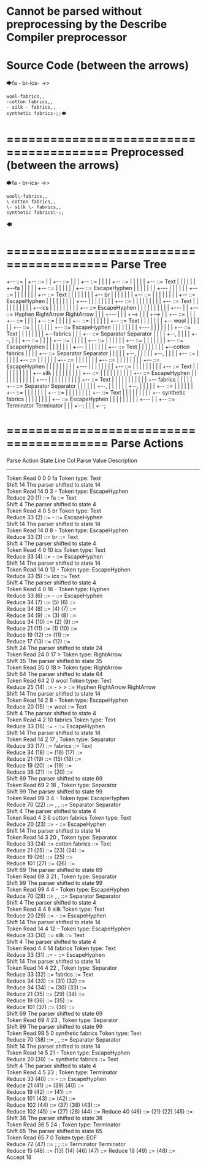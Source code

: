 Cannot be parsed without preprocessing by the Describe Compiler preprocessor
========================================
Source Code (between the arrows)
========================================

🡆fa - br-ics- ->>

    wool-fabrics,,
    -cotton fabrics,,
    - silk - fabrics,,
    synthetic fabrics-;;🡄

========================================
Preprocessed (between the arrows)
========================================

🡆fa \- br\-ics\- ->>

    wool\-fabrics,,
    \-cotton fabrics,,
    \- silk \- fabrics,,
    synthetic fabrics\-;;
🡄

========================================
Parse Tree
========================================

+--<scripture> ::= <expression>
|  +--<expression> ::= <item> <producer> <item-or-expression-list> <terminator>
|  |  +--<item> ::= <text>
|  |  |  +--<text> ::= <text-chunk-list>
|  |  |  |  +--<text-chunk-list> ::= <text-chunk> <text-chunk-list>
|  |  |  |  |  +--<text-chunk> ::= Text
|  |  |  |  |  |  +--fa 
|  |  |  |  |  +--<text-chunk-list> ::= <text-chunk> <text-chunk-list>
|  |  |  |  |  |  +--<text-chunk> ::= EscapeHyphen
|  |  |  |  |  |  |  +--\-
|  |  |  |  |  |  +--<text-chunk-list> ::= <text-chunk> <text-chunk-list>
|  |  |  |  |  |  |  +--<text-chunk> ::= Text
|  |  |  |  |  |  |  |  +-- br
|  |  |  |  |  |  |  +--<text-chunk-list> ::= <text-chunk> <text-chunk-list>
|  |  |  |  |  |  |  |  +--<text-chunk> ::= EscapeHyphen
|  |  |  |  |  |  |  |  |  +--\-
|  |  |  |  |  |  |  |  +--<text-chunk-list> ::= <text-chunk> <text-chunk>
|  |  |  |  |  |  |  |  |  +--<text-chunk> ::= Text
|  |  |  |  |  |  |  |  |  |  +--ics
|  |  |  |  |  |  |  |  |  +--<text-chunk> ::= EscapeHyphen
|  |  |  |  |  |  |  |  |  |  +--\-
|  |  +--<producer> ::= Hyphen RightArrow RightArrow
|  |  |  +---
|  |  |  +-->
|  |  |  +-->
|  |  +--<item-or-expression-list> ::= <item> <separator> <item-or-expression-list>
|  |  |  +--<item> ::= <text>
|  |  |  |  +--<text> ::= <text-chunk-list>
|  |  |  |  |  +--<text-chunk-list> ::= <text-chunk> <text-chunk-list>
|  |  |  |  |  |  +--<text-chunk> ::= Text
|  |  |  |  |  |  |  +--    wool
|  |  |  |  |  |  +--<text-chunk-list> ::= <text-chunk> <text-chunk>
|  |  |  |  |  |  |  +--<text-chunk> ::= EscapeHyphen
|  |  |  |  |  |  |  |  +--\-
|  |  |  |  |  |  |  +--<text-chunk> ::= Text
|  |  |  |  |  |  |  |  +--fabrics
|  |  |  +--<separator> ::= Separator Separator
|  |  |  |  +--,
|  |  |  |  +--,
|  |  |  +--<item-or-expression-list> ::= <item> <separator> <item-or-expression-list>
|  |  |  |  +--<item> ::= <text>
|  |  |  |  |  +--<text> ::= <text-chunk-list>
|  |  |  |  |  |  +--<text-chunk-list> ::= <text-chunk> <text-chunk>
|  |  |  |  |  |  |  +--<text-chunk> ::= EscapeHyphen
|  |  |  |  |  |  |  |  +--\-
|  |  |  |  |  |  |  +--<text-chunk> ::= Text
|  |  |  |  |  |  |  |  +--cotton fabrics
|  |  |  |  +--<separator> ::= Separator Separator
|  |  |  |  |  +--,
|  |  |  |  |  +--,
|  |  |  |  +--<item-or-expression-list> ::= <item> <separator> <item>
|  |  |  |  |  +--<item> ::= <text>
|  |  |  |  |  |  +--<text> ::= <text-chunk-list>
|  |  |  |  |  |  |  +--<text-chunk-list> ::= <text-chunk> <text-chunk-list>
|  |  |  |  |  |  |  |  +--<text-chunk> ::= EscapeHyphen
|  |  |  |  |  |  |  |  |  +--\-
|  |  |  |  |  |  |  |  +--<text-chunk-list> ::= <text-chunk> <text-chunk-list>
|  |  |  |  |  |  |  |  |  +--<text-chunk> ::= Text
|  |  |  |  |  |  |  |  |  |  +-- silk 
|  |  |  |  |  |  |  |  |  +--<text-chunk-list> ::= <text-chunk> <text-chunk>
|  |  |  |  |  |  |  |  |  |  +--<text-chunk> ::= EscapeHyphen
|  |  |  |  |  |  |  |  |  |  |  +--\-
|  |  |  |  |  |  |  |  |  |  +--<text-chunk> ::= Text
|  |  |  |  |  |  |  |  |  |  |  +-- fabrics
|  |  |  |  |  +--<separator> ::= Separator Separator
|  |  |  |  |  |  +--,
|  |  |  |  |  |  +--,
|  |  |  |  |  +--<item> ::= <text>
|  |  |  |  |  |  +--<text> ::= <text-chunk-list>
|  |  |  |  |  |  |  +--<text-chunk-list> ::= <text-chunk> <text-chunk>
|  |  |  |  |  |  |  |  +--<text-chunk> ::= Text
|  |  |  |  |  |  |  |  |  +--    synthetic fabrics
|  |  |  |  |  |  |  |  +--<text-chunk> ::= EscapeHyphen
|  |  |  |  |  |  |  |  |  +--\-
|  |  +--<terminator> ::= Terminator Terminator
|  |  |  +--;
|  |  |  +--;


========================================
Parse Actions
========================================

Parse Action      State    Line     Col   Parse Value                       Description                                                               
---------------   -----   -----   -----   -------------------------------   --------------------------------------------------------------------------
Token Read            0       0       0   fa                                Token type: Text                                                          
Shift                14                                                     The parser shifted to state 14                                            
Token Read           14       0       3   \-                                Token type: EscapeHyphen                                                  
Reduce               20                   (1) ::= fa                        <text-chunk> ::= Text                                                     
Shift                 4                                                     The parser shifted to state 4                                             
Token Read            4       0       5    br                               Token type: Text                                                          
Reduce               33                   (2) ::= \-                        <text-chunk> ::= EscapeHyphen                                             
Shift                14                                                     The parser shifted to state 14                                            
Token Read           14       0       8   \-                                Token type: EscapeHyphen                                                  
Reduce               33                   (3) ::=  br                       <text-chunk> ::= Text                                                     
Shift                 4                                                     The parser shifted to state 4                                             
Token Read            4       0      10   ics                               Token type: Text                                                          
Reduce               33                   (4) ::= \-                        <text-chunk> ::= EscapeHyphen                                             
Shift                14                                                     The parser shifted to state 14                                            
Token Read           14       0      13   \-                                Token type: EscapeHyphen                                                  
Reduce               33                   (5) ::= ics                       <text-chunk> ::= Text                                                     
Shift                 4                                                     The parser shifted to state 4                                             
Token Read            4       0      16   -                                 Token type: Hyphen                                                        
Reduce               33                   (6) ::= \-                        <text-chunk> ::= EscapeHyphen                                             
Reduce               34                   (7) ::= (5) (6)                   <text-chunk-list> ::= <text-chunk> <text-chunk>                           
Reduce               34                   (8) ::= (4) (7)                   <text-chunk-list> ::= <text-chunk> <text-chunk-list>                      
Reduce               34                   (9) ::= (3) (8)                   <text-chunk-list> ::= <text-chunk> <text-chunk-list>                      
Reduce               34                   (10) ::= (2) (9)                  <text-chunk-list> ::= <text-chunk> <text-chunk-list>                      
Reduce               21                   (11) ::= (1) (10)                 <text-chunk-list> ::= <text-chunk> <text-chunk-list>                      
Reduce               19                   (12) ::= (11)                     <text> ::= <text-chunk-list>                                              
Reduce               17                   (13) ::= (12)                     <item> ::= <text>                                                         
Shift                24                                                     The parser shifted to state 24                                            
Token Read           24       0      17   >                                 Token type: RightArrow                                                    
Shift                35                                                     The parser shifted to state 35                                            
Token Read           35       0      18   >                                 Token type: RightArrow                                                    
Shift                64                                                     The parser shifted to state 64                                            
Token Read           64       2       0       wool                          Token type: Text                                                          
Reduce               25                   (14) ::= - > >                    <producer> ::= Hyphen RightArrow RightArrow                               
Shift                14                                                     The parser shifted to state 14                                            
Token Read           14       2       8   \-                                Token type: EscapeHyphen                                                  
Reduce               20                   (15) ::=     wool                 <text-chunk> ::= Text                                                     
Shift                 4                                                     The parser shifted to state 4                                             
Token Read            4       2      10   fabrics                           Token type: Text                                                          
Reduce               33                   (16) ::= \-                       <text-chunk> ::= EscapeHyphen                                             
Shift                14                                                     The parser shifted to state 14                                            
Token Read           14       2      17   ,                                 Token type: Separator                                                     
Reduce               33                   (17) ::= fabrics                  <text-chunk> ::= Text                                                     
Reduce               34                   (18) ::= (16) (17)                <text-chunk-list> ::= <text-chunk> <text-chunk>                           
Reduce               21                   (19) ::= (15) (18)                <text-chunk-list> ::= <text-chunk> <text-chunk-list>                      
Reduce               19                   (20) ::= (19)                     <text> ::= <text-chunk-list>                                              
Reduce               38                   (21) ::= (20)                     <item> ::= <text>                                                         
Shift                69                                                     The parser shifted to state 69                                            
Token Read           69       2      18   ,                                 Token type: Separator                                                     
Shift                99                                                     The parser shifted to state 99                                            
Token Read           99       3       4   \-                                Token type: EscapeHyphen                                                  
Reduce               70                   (22) ::= , ,                      <separator> ::= Separator Separator                                       
Shift                 4                                                     The parser shifted to state 4                                             
Token Read            4       3       6   cotton fabrics                    Token type: Text                                                          
Reduce               20                   (23) ::= \-                       <text-chunk> ::= EscapeHyphen                                             
Shift                14                                                     The parser shifted to state 14                                            
Token Read           14       3      20   ,                                 Token type: Separator                                                     
Reduce               33                   (24) ::= cotton fabrics           <text-chunk> ::= Text                                                     
Reduce               21                   (25) ::= (23) (24)                <text-chunk-list> ::= <text-chunk> <text-chunk>                           
Reduce               19                   (26) ::= (25)                     <text> ::= <text-chunk-list>                                              
Reduce              101                   (27) ::= (26)                     <item> ::= <text>                                                         
Shift                69                                                     The parser shifted to state 69                                            
Token Read           69       3      21   ,                                 Token type: Separator                                                     
Shift                99                                                     The parser shifted to state 99                                            
Token Read           99       4       4   \-                                Token type: EscapeHyphen                                                  
Reduce               70                   (28) ::= , ,                      <separator> ::= Separator Separator                                       
Shift                 4                                                     The parser shifted to state 4                                             
Token Read            4       4       6    silk                             Token type: Text                                                          
Reduce               20                   (29) ::= \-                       <text-chunk> ::= EscapeHyphen                                             
Shift                14                                                     The parser shifted to state 14                                            
Token Read           14       4      12   \-                                Token type: EscapeHyphen                                                  
Reduce               33                   (30) ::=  silk                    <text-chunk> ::= Text                                                     
Shift                 4                                                     The parser shifted to state 4                                             
Token Read            4       4      14    fabrics                          Token type: Text                                                          
Reduce               33                   (31) ::= \-                       <text-chunk> ::= EscapeHyphen                                             
Shift                14                                                     The parser shifted to state 14                                            
Token Read           14       4      22   ,                                 Token type: Separator                                                     
Reduce               33                   (32) ::=  fabrics                 <text-chunk> ::= Text                                                     
Reduce               34                   (33) ::= (31) (32)                <text-chunk-list> ::= <text-chunk> <text-chunk>                           
Reduce               34                   (34) ::= (30) (33)                <text-chunk-list> ::= <text-chunk> <text-chunk-list>                      
Reduce               21                   (35) ::= (29) (34)                <text-chunk-list> ::= <text-chunk> <text-chunk-list>                      
Reduce               19                   (36) ::= (35)                     <text> ::= <text-chunk-list>                                              
Reduce              101                   (37) ::= (36)                     <item> ::= <text>                                                         
Shift                69                                                     The parser shifted to state 69                                            
Token Read           69       4      23   ,                                 Token type: Separator                                                     
Shift                99                                                     The parser shifted to state 99                                            
Token Read           99       5       0       synthetic fabrics             Token type: Text                                                          
Reduce               70                   (38) ::= , ,                      <separator> ::= Separator Separator                                       
Shift                14                                                     The parser shifted to state 14                                            
Token Read           14       5      21   \-                                Token type: EscapeHyphen                                                  
Reduce               20                   (39) ::=     synthetic fabrics    <text-chunk> ::= Text                                                     
Shift                 4                                                     The parser shifted to state 4                                             
Token Read            4       5      23   ;                                 Token type: Terminator                                                    
Reduce               33                   (40) ::= \-                       <text-chunk> ::= EscapeHyphen                                             
Reduce               21                   (41) ::= (39) (40)                <text-chunk-list> ::= <text-chunk> <text-chunk>                           
Reduce               19                   (42) ::= (41)                     <text> ::= <text-chunk-list>                                              
Reduce              101                   (43) ::= (42)                     <item> ::= <text>                                                         
Reduce              102                   (44) ::= (37) (38) (43)           <item-or-expression-list> ::= <item> <separator> <item>                   
Reduce              102                   (45) ::= (27) (28) (44)           <item-or-expression-list> ::= <item> <separator> <item-or-expression-list>
Reduce               40                   (46) ::= (21) (22) (45)           <item-or-expression-list> ::= <item> <separator> <item-or-expression-list>
Shift                36                                                     The parser shifted to state 36                                            
Token Read           36       5      24   ;                                 Token type: Terminator                                                    
Shift                65                                                     The parser shifted to state 65                                            
Token Read           65       7       0                                     Token type: EOF                                                           
Reduce               72                   (47) ::= ; ;                      <terminator> ::= Terminator Terminator                                    
Reduce               15                   (48) ::= (13) (14) (46) (47)      <expression> ::= <item> <producer> <item-or-expression-list> <terminator> 
Reduce               18                   (49) ::= (48)                     <scripture> ::= <expression>                                              
Accept               18                                                                                                                               



